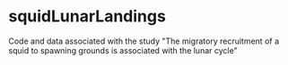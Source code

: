 # squidLunarLandings
Code and data associated with the study "The migratory recruitment of a squid to spawning grounds is associated with the lunar cycle"
